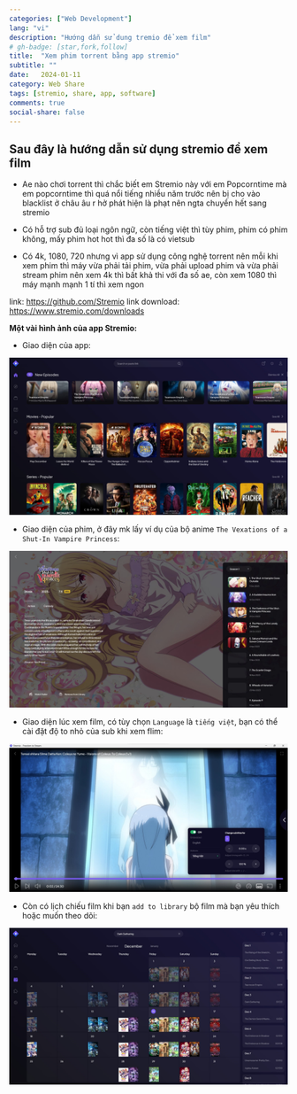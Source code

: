 ```yaml
---
categories: ["Web Development"]
lang: "vi"
description: "Hướng dẫn sử dung tremio để xem film"
# gh-badge: [star,fork,follow]
title:  "Xem phim torrent bằng app stremio"
subtitle: ""
date:   2024-01-11
category: Web Share
tags: [stremio, share, app, software]
comments: true
social-share: false
---
```


## Sau đây là hướng dẫn sử dụng stremio để xem film

- Ae nào chơi torrent thì chắc biết em Stremio này với em Popcorntime mà em popcorntime thì quá nổi tiếng nhiều năm trước nên bị cho vào blacklist ở châu âu r hở phát hiện là phạt nên ngta chuyển hết sang stremio

- Có hỗ trợ sub đủ loại ngôn ngữ, còn tiếng việt thì tùy phim, phim có phim không, mấy phim hot hot thì đa số là có vietsub

- Có 4k, 1080, 720 nhưng vì app sử dụng công nghệ torrent nên mỗi khi xem phim thì máy vừa phải tải phim, vừa phải upload phim và vừa phải stream phim nên xem 4k thì bất khả thi với đa số ae, còn xem 1080 thì máy mạnh mạnh 1 tí thì xem ngon

link: https://github.com/Stremio
link download: https://www.stremio.com/downloads

**Một vài hình ảnh của app Stremio:**
- Giao diện của app:

![stremio-1](/assets/img/stremio-1.jpg)

- Giao diện của phim, ở đây mk lấy ví dụ của bộ anime `The Vexations of a Shut-In Vampire Princess`:

![stremio-2](/assets/img/stremio-2.jpg)

- Giao diện lúc xem film, có tùy chọn `Language` là `tiếng việt`, bạn có thể cài đặt độ to nhỏ của sub khi xem flim:

![stremio-3](/assets/img/stremio-3.jpg)

- Còn có lịch chiếu film khi bạn `add to library` bộ film mà bạn yêu thích hoặc muốn theo dõi:

![stremio-4](/assets/img/stremio-4.jpg)